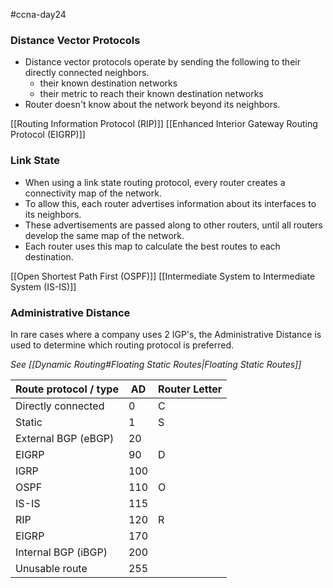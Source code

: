 #ccna-day24 

### Distance Vector Protocols

- Distance vector protocols operate by sending the following to their directly connected neighbors.
	- their known destination networks
	- their metric to reach their known destination networks
- Router doesn't know about the network beyond its neighbors.

[[Routing Information Protocol (RIP)]]
[[Enhanced Interior Gateway Routing Protocol (EIGRP)]]

### Link State

- When using a link state routing protocol, every router creates a connectivity map of the network.
- To allow this, each router advertises information about its interfaces to its neighbors.
- These advertisements are passed along to other routers, until all routers develop the same map of the network.
- Each router uses this map to calculate the best routes to each destination.

[[Open Shortest Path First (OSPF)]]
[[Intermediate System to Intermediate System (IS-IS)]]

### Administrative Distance
In rare cases where a company uses 2 IGP's, the Administrative Distance is used to determine which routing protocol is preferred.

*See [[Dynamic Routing#Floating Static Routes|Floating Static Routes]]*

| Route protocol / type | AD  | Router Letter |
| --------------------- | --- | ------------- |
| Directly connected    | 0   | C             |
| Static                | 1   | S             |
| External BGP (eBGP)   | 20  |               |
| EIGRP                 | 90  | D             |
| IGRP                  | 100 |               |
| OSPF                  | 110 | O             |
| IS-IS                 | 115 |               |
| RIP                   | 120 | R             |
| EIGRP                 | 170 |               |
| Internal BGP (iBGP)   | 200 |               |
| Unusable route        | 255 |               |

